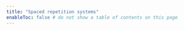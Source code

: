 ```yaml
---
title: "Spaced repetition systems"
enableToc: false # do not show a table of contents on this page
---
```

